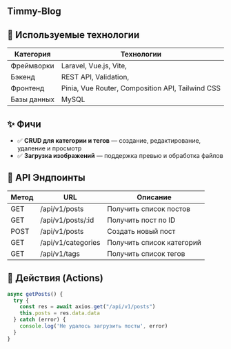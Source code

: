 ## Timmy-Blog

## 🚀 Используемые технологии

| Категория        | Технологии                                                                 |
|------------------|----------------------------------------------------------------------------|
| Фреймворки       | Laravel, Vue.js, Vite,                                            |
| Бэкенд           | REST API, Validation,                                 |
| Фронтенд         | Pinia, Vue Router, Composition API, Tailwind CSS                           |
| Базы данных      | MySQL                                                 |

## ✨ Фичи

- ✅ **CRUD для категории и тегов** — создание, редактирование, удаление и просмотр
- ✅ **Загрузка изображений** — поддержка превью и обработка файлов

## 📘 API Эндпоинты

| Метод | URL          | Описание                    |
|-------|--------------|-----------------------------|
| GET   | /api/v1/posts       | Получить список постов      |
| GET   | /api/v1/posts/:id   | Получить пост по ID         |
| POST  | /api/v1/posts       | Создать новый пост          |
| GET   | /api/v1/categories  | Получить список категорий   |
| GET   | /api/v1/tags        | Получить список тегов       |

## 🔄 Действия (Actions)
```js
async getPosts() {
  try {
    const res = await axios.get("/api/v1/posts")
    this.posts = res.data.data
  } catch (error) {
    console.log('Не удалось загрузить посты', error)
  }
}
```
